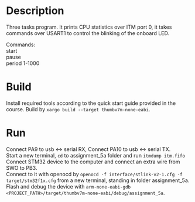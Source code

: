 # Description
Three tasks program. It prints CPU statistics over ITM port 0, it takes commands over USART1 to control the blinking of the onboard LED.

Commands:  
start  
pause  
period 1-1000   

# Build
Install required tools according to the quick start guide provided in the course. Build by `xargo build --target thumbv7m-none-eabi`.

# Run
Connect PA9 to usb <-> serial RX, Connect PA10 to usb <-> serial TX.  
Start a new terminal, `cd` to assignment_5a folder and run `itmdump itm.fifo`
Connect STM32 device to the computer and connect an extra wire from SWO to PB3.  
Connect to it with openocd by `openocd -f interface/stlink-v2-1.cfg -f target/stm32f1x.cfg` from a new terminal, standing in folder assignment_5a.
Flash and debug the device with `arm-none-eabi-gdb <PROJECT_PATH>/target/thumbv7m-none-eabi/debug/assignment_5a`. 

